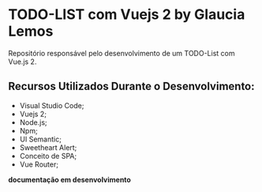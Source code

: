 # TODO-LIST com Vuejs 2 by Glaucia Lemos

Repositório responsável pelo desenvolvimento de um TODO-List com Vue.js 2.

## Recursos Utilizados Durante o Desenvolvimento:

- Visual Studio Code;
- Vuejs 2;
- Node.js;
- Npm;
- UI Semantic;
- Sweetheart Alert;
- Conceito de SPA;
- Vue Router;

**documentação em desenvolvimento**
